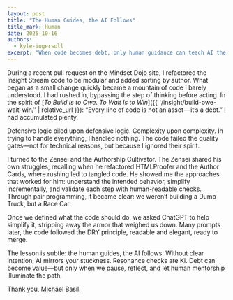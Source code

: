 ```yaml
---
layout: post
title: "The Human Guides, the AI Follows"
title_mark: Human
date: 2025-10-16
authors: 
  - kyle-ingersoll
excerpt: "When code becomes debt, only human guidance can teach AI the Way forward."
---
```


During a recent pull request on the Mindset Dojo site, I refactored the Insight Stream code to be modular and added sorting by author. What began as a small change quickly became a mountain of code I barely understood. I had rushed in, bypassing the step of thinking before acting. In the spirit of [*To Build Is to Owe. To Wait Is to Win*]({{ '/insight/build-owe-wait-win/' | relative_url }}): “Every line of code is not an asset — it’s a debt.” I had accumulated plenty.

Defensive logic piled upon defensive logic. Complexity upon complexity. In trying to handle everything, I handled nothing. The code failed the quality gates—not for technical reasons, but because I ignored their spirit.

I turned to the Zensei and the Authorship Cultivator. The Zensei shared his own struggles, recalling when he refactored HTMLProofer and the Author Cards, where rushing led to tangled code. He showed me the approaches that worked for him: understand the intended behavior, simplify incrementally, and validate each step with human-readable checks. Through pair programming, it became clear: we weren’t building a Dump Truck, but a Race Car.

Once we defined what the code should do, we asked ChatGPT to help simplify it, stripping away the armor that weighed us down. Many prompts later, the code followed the DRY principle, readable and elegant, ready to merge.

The lesson is subtle: the human guides, the AI follows. Without clear intention, AI mirrors your stuckness. Resonance checks are Ki. Debt can become value—but only when we pause, reflect, and let human mentorship illuminate the path.

Thank you, Michael Basil.
